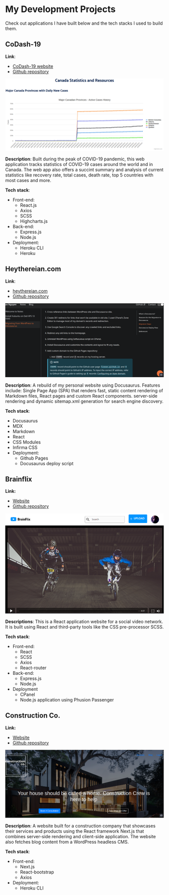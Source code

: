 # My Development Projects

Check out applications I have built below and the tech stacks I used to build them. 

## CoDash-19

**Link**: 

- [CoDash-19 website](https://codash-19.herokuapp.com)
- [Github repository](https://github.com/fineon/data-visualization)

![Untitled](./My-Development-Projects/codash-19.png)

**Description**: Built during the peak of COVID-19 pandemic, this web application tracks statistics of COVID-19 cases around the world and in Canada. The web app also offers a succint summary and analysis of current statistics like recovery rate, total cases, death rate, top 5 countries with most cases and more. 

**Tech stack**: 

- Front-end:
    - React.js
    - Axios
    - SCSS
    - Highcharts.js
- Back-end:
    - Express.js
    - Node.js
- Deployment:
    - Heroku CLI
    - Heroku

## Heythereian.com

**Link**:

- [heythereian.com](https://heythereian.com)
- [Github repository](https://github.com/fineon/fineon.github.io/)

![Untitled](./My-Development-Projects/heythereian.png)

**Description**: A rebuild of my personal website using Docusaurus. Features include: Single Page App (SPA) that renders fast, static content rendering of Markdown files, React pages and custom React components. server-side rendering and dynamic sitemap.xml generation for search engine discovery. 

**Tech stack**: 

- Docusaurus
- MDX
- Markdown
- React
- CSS Modules
- Infirma CSS
- Deployment:
    - Github Pages
    - Docusaurus deploy script

## Brainflix

**Link:** 

- [Website](https://nodejs.heythereian.com)
- [Github repository](https://github.com/fineon/brainflix)

![Untitled](./My-Development-Projects/brainflix.png)

**Descriptions**: This is a React application website for a social video network. It is built using React and third-party tools like the CSS pre-processor SCSS. 

**Tech stack**: 

- Front-end:
    - React
    - SCSS
    - Axios
    - React-router
- Back-end:
    - Express.js
    - Node.js
- Deployment
    - CPanel
    - Node.js application using Phusion Passenger

## Construction Co.

**Link:** 

- [Website](https://github.com/fineon/Construction-website)
- [Github repository](https://github.com/fineon/Construction-website)

![Untitled](./My-Development-Projects/constructionco.png)

**Description**: A website built for a construction company that showcases their services and products using the React framework Next.js that combines server-side rendering and client-side application. The website also fetches blog content from a WordPress headless CMS. 

**Tech stack**: 

- Front-end:
    - Next.js
    - React-bootstrap
    - Axios
- Deployment:
    - Heroku CLI